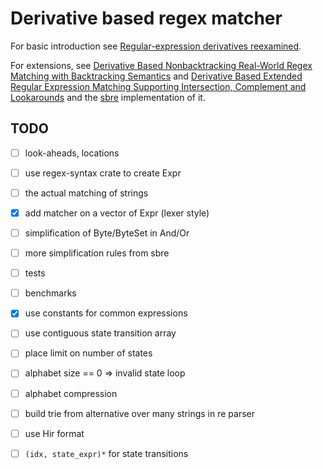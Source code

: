 # Derivative based regex matcher

For basic introduction see
[Regular-expression derivatives reexamined](https://www.khoury.northeastern.edu/home/turon/re-deriv.pdf).

For extensions, see
[Derivative Based Nonbacktracking Real-World Regex Matching with Backtracking Semantics](https://www.microsoft.com/en-us/research/uploads/prod/2023/04/pldi23main-p249-final.pdf)
and
[Derivative Based Extended Regular Expression Matching Supporting Intersection, Complement and Lookarounds](https://arxiv.org/pdf/2309.14401)
and the [sbre](https://github.com/ieviev/sbre/) implementation of it.

## TODO

- [ ] look-aheads, locations
- [ ] use regex-syntax crate to create Expr
- [ ] the actual matching of strings
- [x] add matcher on a vector of Expr (lexer style)  
- [ ] simplification of Byte/ByteSet in And/Or
- [ ] more simplification rules from sbre
- [ ] tests
- [ ] benchmarks

- [x] use constants for common expressions
- [ ] use contiguous state transition array
- [ ] place limit on number of states
- [ ] alphabet size == 0 => invalid state loop
- [ ] alphabet compression
- [ ] build trie from alternative over many strings in re parser
- [ ] use Hir format
- [ ] `(idx, state_expr)*` for state transitions
